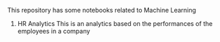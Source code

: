 This repository has some notebooks related to Machine Learning
1. HR Analytics
   This is an analytics based on the performances of the employees in a company
